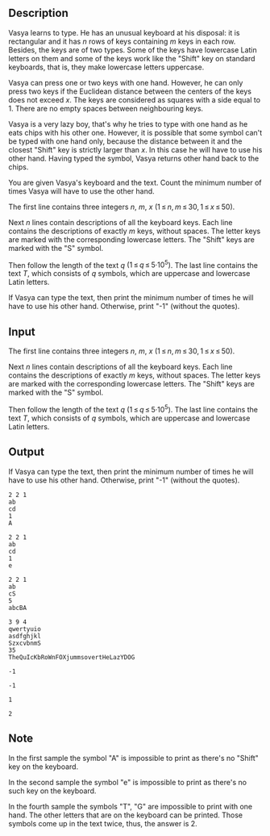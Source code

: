 ## Description

<div><p>Vasya learns to type. He has an unusual keyboard at his disposal: it is rectangular and it has <span class="tex-span"><i>n</i></span> rows of keys containing <span class="tex-span"><i>m</i></span> keys in each row. Besides, the keys are of two types. Some of the keys have lowercase Latin letters on them and some of the keys work like the "Shift" key on standard keyboards, that is, they make lowercase letters uppercase.</p><p>Vasya can press one or two keys with one hand. However, he can only press two keys if the Euclidean distance between the centers of the keys does not exceed <span class="tex-span"><i>x</i></span>. The keys are considered as squares with a side equal to 1. There are no empty spaces between neighbouring keys.</p><p>Vasya is a very lazy boy, that's why he tries to type with one hand as he eats chips with his other one. However, it is possible that some symbol can't be typed with one hand only, because the distance between it and the closest "Shift" key is strictly larger than <span class="tex-span"><i>x</i></span>. In this case he will have to use his other hand. Having typed the symbol, Vasya returns other hand back to the chips.</p><p>You are given Vasya's keyboard and the text. Count the minimum number of times Vasya will have to use the other hand.</p></div><div class="input-specification"><p>The first line contains three integers <span class="tex-span"><i>n</i></span>, <span class="tex-span"><i>m</i></span>, <span class="tex-span"><i>x</i></span> (<span class="tex-span">1 ≤ <i>n</i>, <i>m</i> ≤ 30, 1 ≤ <i>x</i> ≤ 50</span>).</p><p>Next <span class="tex-span"><i>n</i></span> lines contain descriptions of all the keyboard keys. Each line contains the descriptions of exactly <span class="tex-span"><i>m</i></span> keys, without spaces. The letter keys are marked with the corresponding lowercase letters. The "Shift" keys are marked with the "<span class="tex-font-style-tt">S</span>" symbol. </p><p>Then follow the length of the text <span class="tex-span"><i>q</i></span> <span class="tex-span">(1 ≤ <i>q</i> ≤ 5·10<sup class="upper-index">5</sup>)</span>. The last line contains the text <span class="tex-span"><i>T</i></span>, which consists of <span class="tex-span"><i>q</i></span> symbols, which are uppercase and lowercase Latin letters.</p></div><div class="output-specification"><p>If Vasya can type the text, then print the minimum number of times he will have to use his other hand. Otherwise, print "-1" (without the quotes).</p></div>

## Input

<p>The first line contains three integers <span class="tex-span"><i>n</i></span>, <span class="tex-span"><i>m</i></span>, <span class="tex-span"><i>x</i></span> (<span class="tex-span">1 ≤ <i>n</i>, <i>m</i> ≤ 30, 1 ≤ <i>x</i> ≤ 50</span>).</p><p>Next <span class="tex-span"><i>n</i></span> lines contain descriptions of all the keyboard keys. Each line contains the descriptions of exactly <span class="tex-span"><i>m</i></span> keys, without spaces. The letter keys are marked with the corresponding lowercase letters. The "Shift" keys are marked with the "<span class="tex-font-style-tt">S</span>" symbol. </p><p>Then follow the length of the text <span class="tex-span"><i>q</i></span> <span class="tex-span">(1 ≤ <i>q</i> ≤ 5·10<sup class="upper-index">5</sup>)</span>. The last line contains the text <span class="tex-span"><i>T</i></span>, which consists of <span class="tex-span"><i>q</i></span> symbols, which are uppercase and lowercase Latin letters.</p>

## Output

<p>If Vasya can type the text, then print the minimum number of times he will have to use his other hand. Otherwise, print "-1" (without the quotes).</p>





```input1
2 2 1
ab
cd
1
A

```




```input2
2 2 1
ab
cd
1
e

```




```input3
2 2 1
ab
cS
5
abcBA

```




```input4
3 9 4
qwertyuio
asdfghjkl
SzxcvbnmS
35
TheQuIcKbRoWnFOXjummsovertHeLazYDOG

```




```output1
-1

```




```output2
-1

```




```output3
1

```




```output4
2

```



## Note

<p>In the first sample the symbol "<span class="tex-font-style-tt">A</span>" is impossible to print as there's no "Shift" key on the keyboard.</p><p>In the second sample the symbol "<span class="tex-font-style-tt">e</span>" is impossible to print as there's no such key on the keyboard.</p><p>In the fourth sample the symbols "<span class="tex-font-style-tt">T</span>", "<span class="tex-font-style-tt">G</span>" are impossible to print with one hand. The other letters that are on the keyboard can be printed. Those symbols come up in the text twice, thus, the answer is 2.</p>
